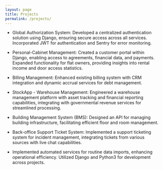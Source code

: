 ```yaml
---
layout: page
title: Projects
permalink: /projects/
---
```


* Global Authorization System: Developed a centralized authentication solution using Django, ensuring secure access across all services. Incorporated JWT for authentication and Sentry for error monitoring.

* Personal-Cabinet Management: Created a customer portal within Django, enabling access to agreements, financial data, and payments. Expanded functionality for flat owners, providing insights into rental income and door access statistics.

* Billing Management: Enhanced existing billing system with CRM integration and dynamic accrual services for debt management.

* StockApp - Warehouse Management: Engineered a warehouse management platform with asset tracking and financial reporting capabilities, integrating with governmental revenue services for streamlined processing.

* Building Management System (BMS): Designed an API for managing building infrastructure, facilitating efficient floor and room management.

* Back-office Support Ticket System: Implemented a support ticketing system for incident management, integrating tickets from various sources with live chat capabilities.

* Implemented automated services for routine data imports, enhancing operational efficiency. Utilized Django and Python3 for development across projects.
